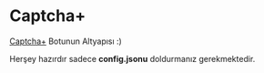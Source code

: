 # Captcha+
[Captcha+](https://top.gg/bot/773134803527663637) Botunun Altyapısı :)

Herşey hazırdır sadece **config.jsonu** doldurmanız gerekmektedir. 
